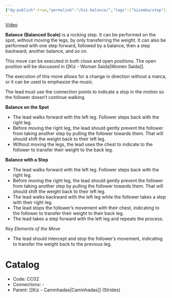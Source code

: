 ```yaml
---
{"dg-publish":true,"permalink":"/kiz-balance/","tags":["kizomba/step"],"created":"2024-09-16T18:24:25.536-04:00","updated":"2025-01-28T12:14:34.636-05:00"}
---
```



[Video](https://youtu.be/pXfTn4LCuKw)

**Balance (Balanced Scale)** is a rocking step. It can be performed on the spot, without moving the legs, by only transferring the weight. It can also be performed with one step forward, followed by a balance, then a step backward, another balance, and so on.

This move can be executed in both close and open positions. The open position will be discussed in [[Kiz - Woman Saída\|Women Saída]].

The execution of this move allows for a change in direction without a marca, or it can be used to emphasize the music.

The lead must use the connection points to indicate a stop in the motion so the follower doesn’t continue walking.

**Balance on the Spot**

- The lead walks forward with the left leg. Follower steps back with the right leg.
- Before moving the right leg, the lead should gently prevent the follower from taking another step by pulling the follower towards them. That will should shift the weight back to their left leg.
- Without moving the legs, the lead uses the chest to indicate to the follower to transfer their weight to the back leg.

**Balance with a Step**

- The lead walks forward with the left leg. Follower steps back with the right leg.
- Before moving the right leg, the lead should gently prevent the follower from taking another step by pulling the follower towards them. That will should shift the weight back to their left leg.
- The lead walks backward with the left leg while the follower takes a step with their right leg.
- The lead stops the follower’s movement with their chest, indicating to the follower to transfer their weight to their back leg.
- The lead takes a step forward with the left leg and repeats the process.

*Key Elements of the Move*
- The lead should intercept and stop the follower’s movement, indicating to transfer the weight back to the previous leg.

# Catalog

- Code: CC02
- Connections: -
- Parent: [[Kiz - Caminhadas\|Caminhadas]] (Strides)
